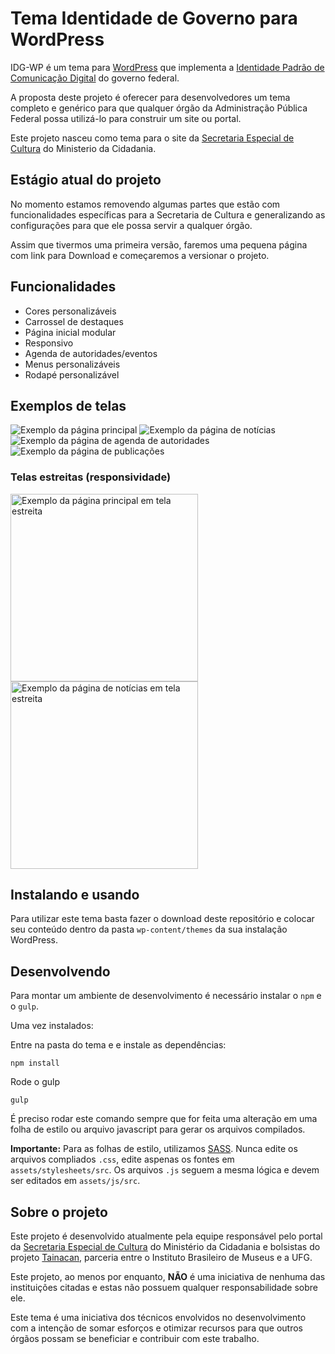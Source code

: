 # Tema Identidade de Governo para WordPress

IDG-WP é um tema para [WordPress](https://wordpress.org) que implementa a [Identidade Padrão de Comunicação Digital](http://www.portalpadrao.gov.br/) do governo federal.

A proposta deste projeto é oferecer para desenvolvedores um tema completo e genérico para que qualquer órgão da Administração Pública Federal possa utilizá-lo para construir um site ou portal.

Este projeto nasceu como tema para o site da [Secretaria Especial de Cultura](http://cultura.gov.br) do Ministerio da Cidadania.

## Estágio atual do projeto 

No momento estamos removendo algumas partes que estão com funcionalidades específicas para a Secretaria de Cultura e generalizando as configurações para que ele possa servir a qualquer órgão.

Assim que tivermos uma primeira versão, faremos uma pequena página com link para Download e começaremos a versionar o projeto.

## Funcionalidades 

* Cores personalizáveis
* Carrossel de destaques
* Página inicial modular
* Responsivo
* Agenda de autoridades/eventos
* Menus personalizáveis
* Rodapé personalizável

## Exemplos de telas

![Exemplo da página principal](https://github.com/nitaibezerra/IDG-WP/raw/45381fd1f68af9aabd088b58eb655ebf17285d9c/screenshots/screenshot-home.png)
![Exemplo da página de notícias](https://github.com/nitaibezerra/IDG-WP/raw/45381fd1f68af9aabd088b58eb655ebf17285d9c/screenshots/screenshot-noticias.png)
![Exemplo da página de agenda de autoridades](https://github.com/nitaibezerra/IDG-WP/raw/45381fd1f68af9aabd088b58eb655ebf17285d9c/screenshots/screenshot-agenda.png)
![Exemplo da página de publicações](https://github.com/nitaibezerra/IDG-WP/raw/45381fd1f68af9aabd088b58eb655ebf17285d9c/screenshots/screenshot-publicacoes.png)

### Telas estreitas (responsividade)

<img src="https://github.com/nitaibezerra/IDG-WP/raw/45381fd1f68af9aabd088b58eb655ebf17285d9c/screenshots/screenshot-responsivo-1.png" alt="Exemplo da página principal em tela estreita" width="300"/>
<img src="https://github.com/nitaibezerra/IDG-WP/raw/45381fd1f68af9aabd088b58eb655ebf17285d9c/screenshots/screenshot-responsivo-2.png" alt="Exemplo da página de notícias em tela estreita" width="300"/>

## Instalando e usando

Para utilizar este tema basta fazer o download deste repositório e colocar seu conteúdo dentro da pasta `wp-content/themes` da sua instalação WordPress.

## Desenvolvendo

Para montar um ambiente de desenvolvimento é necessário instalar o `npm` e o `gulp`.

Uma vez instalados:

Entre na pasta do tema e e instale as dependências:

```
npm install
```

Rode o gulp

```
gulp
```

É preciso rodar este comando sempre que for feita uma alteração em uma folha de estilo ou arquivo javascript para gerar os arquivos compilados. 

**Importante:** Para as folhas de estilo, utilizamos [SASS](https://sass-lang.com/). Nunca edite os arquivos compliados `.css`, edite aspenas os fontes em `assets/stylesheets/src`. Os arquivos `.js` seguem a mesma lógica e devem ser editados em `assets/js/src`.

## Sobre o projeto

Este projeto é desenvolvido atualmente pela equipe responsável pelo portal da [Secretaria Especial de Cultura](http://cultura.gov.br) do Ministério da Cidadania e bolsistas do projeto [Tainacan](https://tainacan.org), parceria entre o Instituto Brasileiro de Museus e a UFG.

Este projeto, ao menos por enquanto, **NÃO** é uma iniciativa de nenhuma das instituições citadas e estas não possuem qualquer responsabilidade sobre ele. 

Este tema é uma iniciativa dos técnicos envolvidos no desenvolvimento com a intenção de somar esforços e otimizar recursos para que outros órgãos possam se beneficiar e contribuir com este trabalho. 
